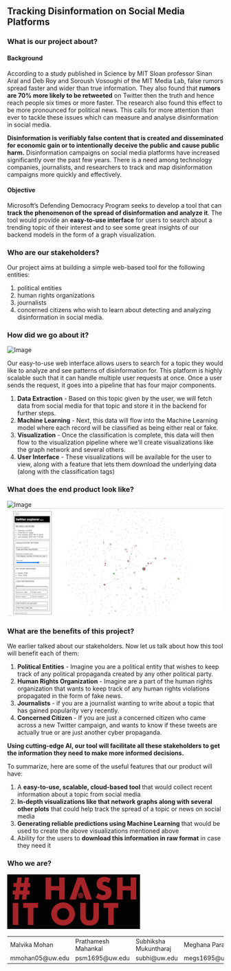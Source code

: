## Tracking Disinformation on Social Media Platforms 

### What is our project about?

#### Background
According to a study published in Science by MIT Sloan professor Sinan Aral and Deb Roy and Soroush Vosoughi of the MIT Media Lab, false rumors spread faster and wider than true information. They also found that **rumors are 70% more likely to be retweeted** on Twitter then the truth and hence reach people six times or more faster. The research also found this effect to be more pronounced for political news. This calls for more attention than ever to tackle these issues which can measure and analyse disinformation in social media.

**Disinformation is verifiably false content that is created and disseminated for economic gain or to intentionally deceive the public and cause public harm.** Disinformation campaigns on social media platforms have increased significantly over the past few years. There is a need among technology companies, journalists, and researchers to track and map disinformation campaigns more quickly and effectively. 

#### Objective

Microsoft’s Defending Democracy Program seeks to develop a tool that can **track the phenomenon of the spread of disinformation and analyze it**. The tool would provide an **easy-to-use interface** for users to search about a trending topic of their interest and to see some great insights of our backend models in the form of a graph visualization.

### Who are our stakeholders?

Our project aims at building a simple web-based tool for the following entities:
1. political entities
2. human rights organizations
3. journalists
4. concerned citizens who wish to learn about detecting and analyzing disinformation in social media.

### How did we go about it?

![Image](/images/architecture.png)

Our easy-to-use web interface allows users to search for a topic they would like to analyze and see patterns of disinformation for. This platform is highly scalable such that it can handle multiple user requests at once. Once a user sends the request, it goes into a pipeline that has four major components.

1. **Data Extraction** - Based on this topic given by the user, we will fetch data from social media for that topic and store it in the backend for further steps.
2. **Machine Learning** - Next, this data will flow into the Machine Learning model where each record will be classified as being either real or fake.
3. **Visualization** - Once the classification is complete, this data will then flow to the visualization pipeline where we'll create visualizations like the graph network and several others.
4. **User Interface** - These visualizations will be available for the user to view, along with a feature that lets them download the underlying data (along with the classification tags)

### What does the end product look like?

![Image](/images/ui-template.png)
![Image](/images/graph.jpeg)

### What are the benefits of this project?

We earlier talked about our stakeholders. Now let us talk about how this tool will benefit each of them:
1. **Political Entities** - Imagine you are a political entity that wishes to keep track of any political propaganda created by any other political party.
2. **Human Rights Organization** - Imagine are a part of the human rights organization that wants to keep track of any human rights violations propagated in the form of fake news. 
3. **Journalists** - if you are a journalist wanting to write about a topic that has gained popularity very recently. 
4. **Concerned Citizen** - If you are just a concerned citizen who came across a new Twitter campaign, and wants to know if these tweets are actually true or are just another cyber propaganda. 

**Using cutting-edge AI, our tool will facilitate all these stakeholders to get the information they need to make more informed decisions.**

To summarize, here are some of the useful features that our product will have:
1. A **easy-to-use, scalable, cloud-based tool** that would collect recent information about a topic from social media
2. **In-depth visualizations like that network graphs along with several other plots** that could help track the spread of a topic or news on social media
3. **Generating reliable predictions using Machine Learning** that would be used to create the above visualizations mentioned above
4. Ability for the users to **download this information in raw format** in case they need it

### Who we are?

![Image](/images/tileimageforposter.png)

<table>
  <tr>
    <td>Malvika Mohan</td>
    <td>Prathamesh Mahankal</td>
    <td>Subhiksha Mukuntharaj</td>
    <td>Meghana Parab</td>
  </tr>
  <tr>
    <td>mmohan05@uw.edu</td>
    <td>psm1695@uw.edu</td>
    <td>subhi@uw.edu</td>
    <td>megs1695@uw.edu</td>
  </tr>
</table>
